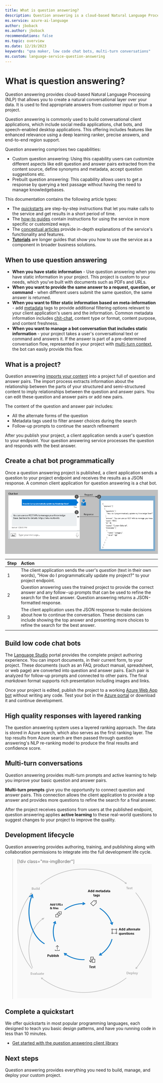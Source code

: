 ```yaml
---
title: What is question answering?
description: Question answering is a cloud-based Natural Language Processing (NLP) service that easily creates a natural conversational layer over your data. It can be used to find the most appropriate answer for any given natural language input, from your custom project.
ms.service: azure-ai-language
author: jboback
ms.author: jboback
recommendations: false
ms.topic: overview
ms.date: 12/19/2023
keywords: "qna maker, low code chat bots, multi-turn conversations"
ms.custom: language-service-question-answering
---
```


# What is question answering?

Question answering provides cloud-based Natural Language Processing (NLP) that allows you to create a natural conversational layer over your data. It is used to find appropriate answers from customer input or from a project.

Question answering is commonly used to build conversational client applications, which include social media applications, chat bots, and speech-enabled desktop applications. This offering includes features like enhanced relevance using a deep learning ranker, precise answers, and end-to-end region support.

Question answering comprises two capabilities:

* Custom question answering: Using this capability users can customize different aspects like edit question and answer pairs extracted from the content source, define synonyms and metadata, accept question suggestions etc.
* Prebuilt question answering: This capability allows users to get a response by querying a text passage without having the need to manage knowledgebases.

This documentation contains the following article types:

* The [quickstarts](./quickstart/sdk.md) are step-by-step instructions that let you make calls to the service and get results in a short period of time.
* The [how-to guides](./how-to/manage-knowledge-base.md) contain instructions for using the service in more specific or customized ways.
* The [conceptual articles](./concepts/precise-answering.md) provide in-depth explanations of the service's functionality and features.
* [**Tutorials**](./tutorials/bot-service.md) are longer guides that show you how to use the service as a component in broader business solutions. 

## When to use question answering

* **When you have static information** - Use question answering when you have static information in your project. This project is custom to your needs, which you've built with documents such as PDFs and URLs.
* **When you want to provide the same answer to a request, question, or command** - when different users submit the same question, the same answer is returned.
* **When you want to filter static information based on meta-information** - add [metadata](./tutorials/multiple-domains.md) tags to provide additional filtering options relevant to your client application's users and the information. Common metadata information includes [chit-chat](./how-to/chit-chat.md), content type or format, content purpose, and content freshness. <!--TODO: Fix Link-->
* **When you want to manage a bot conversation that includes static information** - your project takes a user's conversational text or command and answers it. If the answer is part of a pre-determined conversation flow, represented in your project with [multi-turn context](./tutorials/guided-conversations.md), the bot can easily provide this flow.

## What is a project?

Question answering [imports your content](./how-to/manage-knowledge-base.md) into a project full of question and answer pairs. The import process extracts information about the relationship between the parts of your structured and semi-structured content to imply relationships between the question and answer pairs. You can edit these question and answer pairs or add new pairs.

The content of the question and answer pair includes:
* All the alternate forms of the question
* Metadata tags used to filter answer choices during the search
* Follow-up prompts to continue the search refinement

After you publish your project, a client application sends a user's question to your endpoint. Your question answering service processes the question and responds with the best answer.

## Create a chat bot programmatically

Once a question answering project is published, a client application sends a question to your project endpoint and receives the results as a JSON response. A common client application for question answering is a chat bot.

![Ask a bot a question and get answer from project content](../../qnamaker/media/qnamaker-overview-learnabout/bot-chat-with-qnamaker.png)

|Step|Action|
|:--|:--|
|1|The client application sends the user's _question_ (text in their own words), "How do I programmatically update my project?" to your project endpoint.|
|2|Question answering uses the trained project to provide the correct answer and any follow-up prompts that can be used to refine the search for the best answer. Question answering returns a JSON-formatted response.|
|3|The client application uses the JSON response to make decisions about how to continue the conversation. These decisions can include showing the top answer and presenting more choices to refine the search for the best answer. |
|||

## Build low code chat bots

The [Language Studio](https://language.cognitive.azure.com/) portal provides the complete project authoring experience. You can import documents, in their current form, to your project. These documents (such as an FAQ, product manual, spreadsheet, or web page) are converted into question and answer pairs. Each pair is analyzed for follow-up prompts and connected to other pairs. The final _markdown_ format supports rich presentation including images and links.

Once your project is edited, publish the project to a working [Azure Web App bot](https://azure.microsoft.com/services/bot-service/) without writing any code. Test your bot in the [Azure portal](https://portal.azure.com) or download it and continue development.

## High quality responses with layered ranking

The question answering system uses a layered ranking approach. The data is stored in Azure search, which also serves as the first ranking layer. The top results from Azure search are then passed through question answering's NLP re-ranking model to produce the final results and confidence score.

## Multi-turn conversations

Question answering provides multi-turn prompts and active learning to help you improve your basic question and answer pairs.

**Multi-turn prompts** give you the opportunity to connect question and answer pairs. This connection allows the client application to provide a top answer and provides more questions to refine the search for a final answer.

After the project receives questions from users at the published endpoint, question answering applies **active learning** to these real-world questions to suggest changes to your project to improve the quality.

## Development lifecycle

Question answering provides authoring, training, and publishing along with collaboration permissions to integrate into the full development life cycle.

> [!div class="mx-imgBorder"]
> ![Conceptual image of development cycle](../../qnamaker/media/qnamaker-overview-learnabout/development-cycle.png)

## Complete a quickstart

We offer quickstarts in most popular programming languages, each designed to teach you basic design patterns, and have you running code in less than 10 minutes.

* [Get started with the question answering client library](./quickstart/sdk.md)

## Next steps
Question answering provides everything you need to build, manage, and deploy your custom project.
